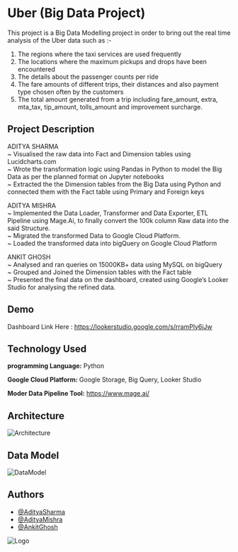 
# Uber (Big Data Project)

This project is a Big Data Modelling project in order to bring out the real time analysis of the Uber data such as :-
1. The regions where the taxi services are used frequently
2. The locations where the maximum pickups and drops have been encountered
3. The details about the passenger counts per ride
4. The fare amounts of different trips, their distances and also payment type chosen often by the customers
5. The total amount generated from a trip including fare_amount, extra, mta_tax, tip_amount, tolls_amount and improvement surcharge.

## Project Description
ADITYA SHARMA<br />
~ Visualised the raw data into Fact and Dimension tables using Lucidcharts.com<br />
~ Wrote the transformation logic using Pandas in Python to model the Big Data as per the planned format on Jupyter notebooks<br />
~ Extracted the the Dimension tables from the Big Data using Python and connected them with the Fact table using Primary and Foreign keys<br />

ADITYA MISHRA<br />
~ Implemented the Data Loader, Transformer and Data Exporter, ETL Pipeline using Mage.Ai, to finally convert the 100k column Raw data into the said Structure.<br />
~ Migrated the transformed Data to Google Cloud Platform.<br />
~ Loaded the transformed data into bigQuery on Google Cloud Platform<br />

ANKIT GHOSH<br />
~ Analysed and ran queries on 15000KB+ data using MySQL on bigQuery<br />
~ Grouped and Joined the Dimension tables with the Fact table<br />
~ Presented the final data on the dashboard, created using Google’s Looker Studio for analysing the refined data.<br />



## Demo

Dashboard Link Here :
https://lookerstudio.google.com/s/rramPly6jJw


## Technology Used

**programming Language:** Python

**Google Cloud Platform:** Google Storage, Big Query, Looker Studio

**Moder Data Pipeline Tool:** https://www.mage.ai/


## Architecture

![Architecture](https://github.com/darshilparmar/uber-etl-pipeline-data-engineering-project/blob/main/architecture.jpg?raw=true)

## Data Model

![DataModel](https://github.com/darshilparmar/uber-etl-pipeline-data-engineering-project/raw/main/data_model.jpeg)
## Authors

- [@AdityaSharma](https://github.com/AdityaSharma2003)
- [@AdityaMishra](https://github.com/aditya2op)
- [@AnkitGhosh](https://github.com/Ankit-Ghosh)


![Logo](https://media.designrush.com/inspirations/129137/conversions/_1521201517_957_UberLogoPreview-preview.jpg)

